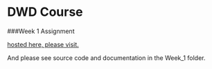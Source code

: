 # DWD Course
###Week 1 Assignment

[hosted here, please visit.](http://hellidea.com:8080/index.html)

And please see source code and documentation in the Week_1 folder.

